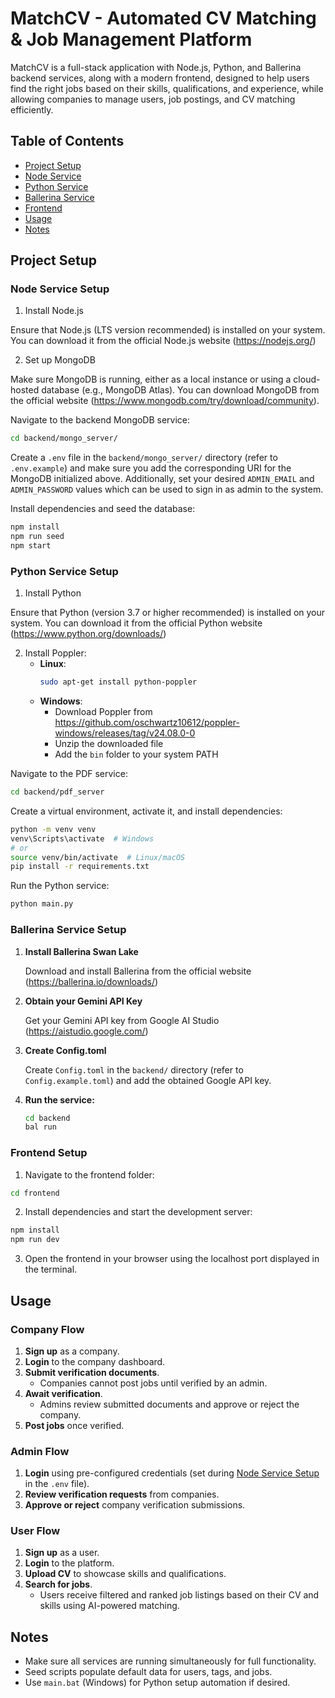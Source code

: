 # MatchCV - Automated CV Matching & Job Management Platform

MatchCV is a full-stack application with Node.js, Python, and Ballerina backend services, along with a modern frontend, designed to help users find the right jobs based on their skills, qualifications, and experience, while allowing companies to manage users, job postings, and CV matching efficiently.

## Table of Contents

- [Project Setup](#project-setup)
- [Node Service](#node-service)
- [Python Service](#python-service)
- [Ballerina Service](#ballerina-service)
- [Frontend](#frontend)
- [Usage](#usage)
- [Notes](#notes)

## Project Setup

### Node Service Setup

1. Install Node.js

Ensure that Node.js (LTS version recommended) is installed on your system. You can download it from the official Node.js website (https://nodejs.org/)

2. Set up MongoDB

Make sure MongoDB is running, either as a local instance or using a cloud-hosted database (e.g., MongoDB Atlas). You can download MongoDB from the official website (https://www.mongodb.com/try/download/community).

Navigate to the backend MongoDB service:
```bash
cd backend/mongo_server/
```

Create a `.env` file in the `backend/mongo_server/` directory (refer to `.env.example`) and make sure you add the corresponding URI for the MongoDB initialized above. Additionally, set your desired `ADMIN_EMAIL` and `ADMIN_PASSWORD` values which can be used to sign in as admin to the system.

Install dependencies and seed the database:
```bash
npm install
npm run seed
npm start
```

### Python Service Setup

1. Install Python

Ensure that Python (version 3.7 or higher recommended) is installed on your system. You can download it from the official Python website (https://www.python.org/downloads/)

2. Install Poppler:
   - **Linux**: 
     ```bash
     sudo apt-get install python-poppler
     ```
   - **Windows**: 
     - Download Poppler from https://github.com/oschwartz10612/poppler-windows/releases/tag/v24.08.0-0
     - Unzip the downloaded file
     - Add the `bin` folder to your system PATH

Navigate to the PDF service:
```bash
cd backend/pdf_server
```

Create a virtual environment, activate it, and install dependencies:
```bash
python -m venv venv
venv\Scripts\activate  # Windows
# or
source venv/bin/activate  # Linux/macOS
pip install -r requirements.txt
```

Run the Python service:
```bash
python main.py
```

### Ballerina Service Setup

1. **Install Ballerina Swan Lake**

   Download and install Ballerina from the official website (https://ballerina.io/downloads/)

2. **Obtain your Gemini API Key**

   Get your Gemini API key from Google AI Studio (https://aistudio.google.com/)

3. **Create Config.toml**

   Create `Config.toml` in the `backend/` directory (refer to `Config.example.toml`) and add the obtained Google API key.

4. **Run the service:**
   ```bash
   cd backend
   bal run
   ```

### Frontend Setup

1. Navigate to the frontend folder:
```bash
cd frontend
```

2. Install dependencies and start the development server:
```bash
npm install
npm run dev
```

3. Open the frontend in your browser using the localhost port displayed in the terminal.

## Usage

### Company Flow
1. **Sign up** as a company.
2. **Login** to the company dashboard.
3. **Submit verification documents**.
   - Companies cannot post jobs until verified by an admin.
4. **Await verification**.
   - Admins review submitted documents and approve or reject the company.
5. **Post jobs** once verified.

### Admin Flow
1. **Login** using pre-configured credentials (set during [Node Service Setup](#node-service-setup) in the `.env` file).
2. **Review verification requests** from companies.
3. **Approve or reject** company verification submissions.

### User Flow
1. **Sign up** as a user.
2. **Login** to the platform.
3. **Upload CV** to showcase skills and qualifications.
4. **Search for jobs**.
   - Users receive filtered and ranked job listings based on their CV and skills using AI-powered matching.

## Notes

- Make sure all services are running simultaneously for full functionality.
- Seed scripts populate default data for users, tags, and jobs.
- Use `main.bat` (Windows) for Python setup automation if desired.
